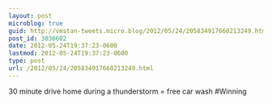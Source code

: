 ```yaml
---
layout: post
microblog: true
guid: http://vmstan-tweets.micro.blog/2012/05/24/205834917660213249.html
post_id: 3036602
date: 2012-05-24T19:37:23-0600
lastmod: 2012-05-24T19:37:23-0600
type: post
url: /2012/05/24/205834917660213249.html
---
```

30 minute drive home during a thunderstorm = free car wash #Winning
